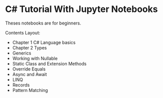 # C# Tutorial With Jupyter Notebooks

Theses notebooks are for beginners.

Contents Layout:

* Chapter 1 C# Language basics
* Chapter 2 Types
* Generics
* Working with Nullable
* Static Class and Extension Methods
* Override Equals
* Async and Await
* LINQ
* Records
* Pattern Matching
